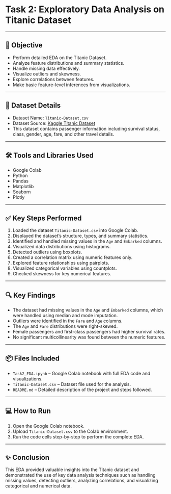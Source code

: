 # Task 2: Exploratory Data Analysis on Titanic Dataset

---

## 🎯 Objective
- Perform detailed EDA on the Titanic Dataset.
- Analyze feature distributions and summary statistics.
- Handle missing data effectively.
- Visualize outliers and skewness.
- Explore correlations between features.
- Make basic feature-level inferences from visualizations.

---

## 📂 Dataset Details
- Dataset Name: `Titanic-Dataset.csv`
- Dataset Source: [Kaggle Titanic Dataset](https://www.kaggle.com/datasets/yasserh/titanic-dataset)
- This dataset contains passenger information including survival status, class, gender, age, fare, and other travel details.

---

## 🛠️ Tools and Libraries Used
- Google Colab
- Python
- Pandas
- Matplotlib
- Seaborn
- Plotly

---

## ✅ Key Steps Performed
1. Loaded the dataset `Titanic-Dataset.csv` into Google Colab.
2. Displayed the dataset’s structure, types, and summary statistics.
3. Identified and handled missing values in the `Age` and `Embarked` columns.
4. Visualized data distributions using histograms.
5. Detected outliers using boxplots.
6. Created a correlation matrix using numeric features only.
7. Explored feature relationships using pairplots.
8. Visualized categorical variables using countplots.
9. Checked skewness for key numerical features.

---

## 🔍 Key Findings
- The dataset had missing values in the `Age` and `Embarked` columns, which were handled using median and mode imputation.
- Outliers were identified in the `Fare` and `Age` columns.
- The `Age` and `Fare` distributions were right-skewed.
- Female passengers and first-class passengers had higher survival rates.
- No significant multicollinearity was found between the numeric features.

---

## 📦 Files Included
- `Task2_EDA.ipynb` – Google Colab notebook with full EDA code and visualizations.
- `Titanic-Dataset.csv` – Dataset file used for the analysis.
- `README.md` – Detailed description of the project and steps followed.

---

## 💻 How to Run
1. Open the Google Colab notebook.
2. Upload `Titanic-Dataset.csv` to the Colab environment.
3. Run the code cells step-by-step to perform the complete EDA.

---

## ✨ Conclusion
This EDA provided valuable insights into the Titanic dataset and demonstrated the use of key data analysis techniques such as handling missing values, detecting outliers, analyzing correlations, and visualizing categorical and numerical data.


